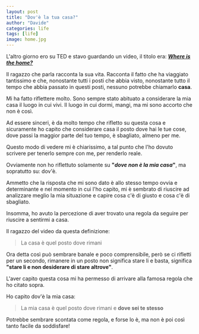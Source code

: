 ```yaml
---
layout: post
title: "Dov'è la tua casa?"
author: "Davide"
categories: life
tags: [life]
image: home.jpg
---
```


L'altro giorno ero su TED e stavo guardando un video, il titolo era: <a href="https://www.ted.com/talks/pico_iyer_where_is_home" target="_blank">**_Where is the home?_**</a>

Il ragazzo che parla racconta la sua vita. Racconta il fatto che ha viaggiato tantissimo e che, nonostante tutti i posti che abbia visto, nonostante tutto il tempo che abbia passato in questi posti, nessuno potrebbe chiamarlo **casa**.

Mi ha fatto riflettere molto. Sono sempre stato abituato a considerare la mia casa il luogo in cui vivi. Il luogo in cui dormi, mangi, ma mi sono accorto che non è così.

Ad essere sinceri, è da molto tempo che rifletto su questa cosa e sicuramente ho capito che considerare casa il posto dove hai le tue cose, dove passi la maggior parte del tuo tempo, è sbagliato, almeno per me.

Questo modo di vedere mi è chiarissimo, a tal punto che l'ho dovuto scrivere per tenerlo sempre con me, per renderlo reale.

Ovviamente non ho riflettuto solamente su **"_dove non è la mia casa_"**, ma sopratutto su: dov'è.

Ammetto che la risposta che mi sono dato è allo stesso tempo ovvia e determinante e nel momento in cui l'ho capito, mi è sembrato di riuscire ad analizzare meglio la mia situazione e capire cosa c'è di giusto e cosa c'è di sbagliato.

Insomma, ho avuto la percezione di aver trovato una regola da seguire per riuscire a sentirmi a casa.

Il ragazzo del video da questa definizione:

> La casa è quel posto dove rimani

Ora detta così può sembrare banale e poco comprensibile, però se ci rifletti per un secondo, rimanere in un posto non significa stare li e basta, significa **"stare li e non desiderare di stare altrove"**.

L'aver capito questa cosa mi ha permesso di arrivare alla famosa regola che ho citato sopra.

Ho capito dov'è la mia casa:

> La mia casa è quel posto dove rimani e **dove sei te stesso**

Potrebbe sembrare scontata come regola, e forse lo è, ma non è poi così tanto facile da soddisfare!
